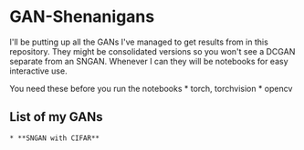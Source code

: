 # GAN-Shenanigans

I'll be putting up all the GANs I've managed to get results from in this repository. They might be consolidated versions so you won't see a DCGAN separate from an SNGAN. Whenever I can they will be
notebooks for easy interactive use.

You need these before you run the notebooks
	* torch, torchvision
	* opencv

## List of my GANs
	* **SNGAN with CIFAR**

